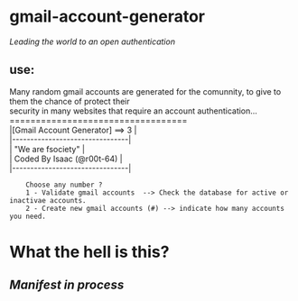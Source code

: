 # gmail-account-generator 

*Leading the world to an open authentication*  

## use:   
  
Many random gmail accounts are generated for the comunnity, to give to them the chance of protect their  
security in many websites that require an account authentication... 
	==================================  
	|[Gmail Account Generator] ==> 3 |  
	|--------------------------------|  
	| "We are fsociety"              |  
	| Coded By Isaac (@r00t-64)      |  
	|--------------------------------|  
	

		Choose any number ?  
		1 - Validate gmail accounts  --> Check the database for active or inactivae accounts.  
		2 - Create new gmail accounts (#) --> indicate how many accounts you need.  

# What the hell is this?  
## *Manifest in process*
